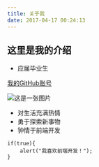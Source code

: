 ```yaml
---
title: 关于我
date: 2017-04-17 00:24:13
---
```


## 这里是我的介绍

- 应届毕业生

[我的GitHub账号](https://github.com/jiangxiangui/)


![这是一张图片]()

- 对生活充满热情
- 勇于探索新事物
- 钟情于前端开发

```
if(true){
	alert("我喜欢前端开发！");
}
```
